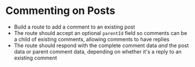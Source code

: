 # Commenting on Posts

- Build a route to add a comment to an existing post
- The route should accept an optional `parentId` field so comments can be a child of existing comments, allowing comments to have replies
- The route should respond with the complete comment data *and* the post data or parent comment data, depending on whether it's a reply to an existing comment
